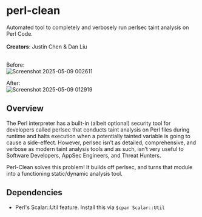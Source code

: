 # perl-clean
Automated tool to completely and verbosely run perlsec taint analysis on Perl Code. <br /> <br />
**Creators**: Justin Chen & Dan Liu <br /> <br />

Before: <br />
![Screenshot 2025-05-09 002611](https://github.com/user-attachments/assets/e13fb484-e63c-425f-8743-f4b310b9b22d) <br />

After: <br />
![Screenshot 2025-05-09 012919](https://github.com/user-attachments/assets/0dfd6a51-18f3-449c-84f1-025c5fc93dee)

## Overview
The Perl interpreter has a built-in (albeit optional) security tool for developers called perlsec that conducts taint analysis on Perl files during runtime and halts execution when a potentially tainted variable is going to cause a side-effect. However, perlsec isn’t as detailed, comprehensive, and verbose as modern taint analysis tools and as such, isn’t very useful to Software Developers, AppSec Engineers, and Threat Hunters. <br />

Perl-Clean solves this problem! It builds off perlsec, and turns that module into a functioning static/dynamic analysis tool.

## Dependencies
* Perl's Scalar::Util feature. Install this via `$cpan Scalar::Util`

